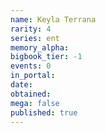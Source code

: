 ```yaml
---
name: Keyla Terrana
rarity: 4
series: ent
memory_alpha:
bigbook_tier: -1
events: 0
in_portal:
date:
obtained:
mega: false
published: true
---
```



